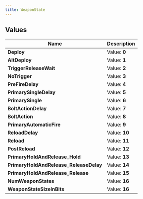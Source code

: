 ```yaml
---
title: WeaponState
---
```


## Values

| Name | Description |
| ---- | ----------- |
| **Deploy** | Value: **0** |
| **AltDeploy** | Value: **1** |
| **TriggerReleaseWait** | Value: **2** |
| **NoTrigger** | Value: **3** |
| **PreFireDelay** | Value: **4** |
| **PrimarySingleDelay** | Value: **5** |
| **PrimarySingle** | Value: **6** |
| **BoltActionDelay** | Value: **7** |
| **BoltAction** | Value: **8** |
| **PrimaryAutomaticFire** | Value: **9** |
| **ReloadDelay** | Value: **10** |
| **Reload** | Value: **11** |
| **PostReload** | Value: **12** |
| **PrimaryHoldAndRelease\_Hold** | Value: **13** |
| **PrimaryHoldAndRelease\_ReleaseDelay** | Value: **14** |
| **PrimaryHoldAndRelease\_Release** | Value: **15** |
| **NumWeaponStates** | Value: **16** |
| **WeaponStateSizeInBits** | Value: **16** |

